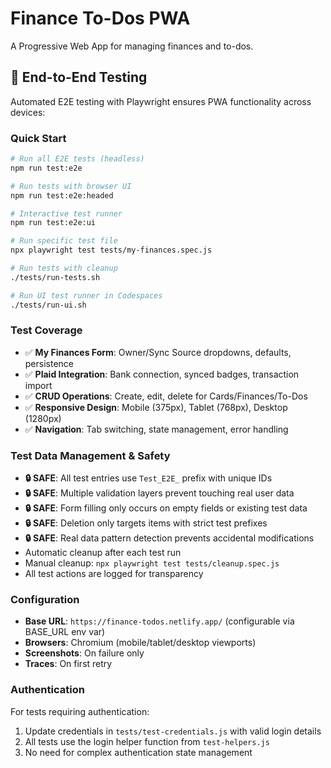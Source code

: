 # Finance To-Dos PWA

A Progressive Web App for managing finances and to-dos.

## 🧪 End-to-End Testing

Automated E2E testing with Playwright ensures PWA functionality across devices:

### Quick Start
```bash
# Run all E2E tests (headless)
npm run test:e2e

# Run tests with browser UI
npm run test:e2e:headed

# Interactive test runner
npm run test:e2e:ui

# Run specific test file
npx playwright test tests/my-finances.spec.js

# Run tests with cleanup
./tests/run-tests.sh

# Run UI test runner in Codespaces
./tests/run-ui.sh
```

### Test Coverage
- ✅ **My Finances Form**: Owner/Sync Source dropdowns, defaults, persistence
- ✅ **Plaid Integration**: Bank connection, synced badges, transaction import
- ✅ **CRUD Operations**: Create, edit, delete for Cards/Finances/To-Dos
- ✅ **Responsive Design**: Mobile (375px), Tablet (768px), Desktop (1280px)
- ✅ **Navigation**: Tab switching, state management, error handling

### Test Data Management & Safety
- **🔒 SAFE**: All test entries use `Test_E2E_` prefix with unique IDs
- **🔒 SAFE**: Multiple validation layers prevent touching real user data
- **🔒 SAFE**: Form filling only occurs on empty fields or existing test data
- **🔒 SAFE**: Deletion only targets items with strict test prefixes
- **🔒 SAFE**: Real data pattern detection prevents accidental modifications
- Automatic cleanup after each test run
- Manual cleanup: `npx playwright test tests/cleanup.spec.js`
- All test actions are logged for transparency

### Configuration
- **Base URL**: `https://finance-todos.netlify.app/` (configurable via BASE_URL env var)
- **Browsers**: Chromium (mobile/tablet/desktop viewports)
- **Screenshots**: On failure only
- **Traces**: On first retry

### Authentication
For tests requiring authentication:
1. Update credentials in `tests/test-credentials.js` with valid login details
2. All tests use the login helper function from `test-helpers.js`
3. No need for complex authentication state management